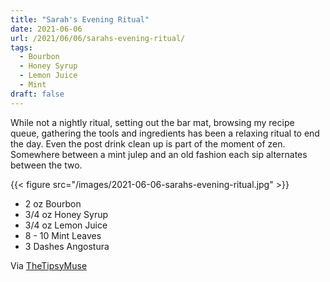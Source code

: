 ```yaml
---
title: "Sarah's Evening Ritual"
date: 2021-06-06
url: /2021/06/06/sarahs-evening-ritual/
tags:
  - Bourbon
  - Honey Syrup
  - Lemon Juice
  - Mint
draft: false
---
```


While not a nightly ritual, setting out the bar mat, browsing my recipe queue, gathering the tools and ingredients has been a relaxing ritual to end the day. Even the post drink clean up is part of the moment of zen. Somewhere between a mint julep and an old fashion each sip alternates between the two.

{{< figure src="/images/2021-06-06-sarahs-evening-ritual.jpg" >}}

* 2 oz Bourbon
* 3/4 oz Honey Syrup
* 3/4 oz Lemon Juice
* 8 - 10 Mint Leaves
* 3 Dashes Angostura

Via [TheTipsyMuse](https://www.instagram.com/p/CC1GbKQlq-L/)
